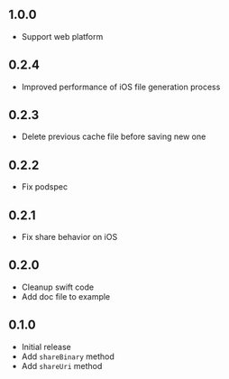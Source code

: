 ## 1.0.0

* Support web platform

## 0.2.4

* Improved performance of iOS file generation process

## 0.2.3

* Delete previous cache file before saving new one

## 0.2.2

* Fix podspec

## 0.2.1

* Fix share behavior on iOS

## 0.2.0

* Cleanup swift code
* Add doc file to example

## 0.1.0

* Initial release
* Add `shareBinary` method
* Add `shareUri` method
